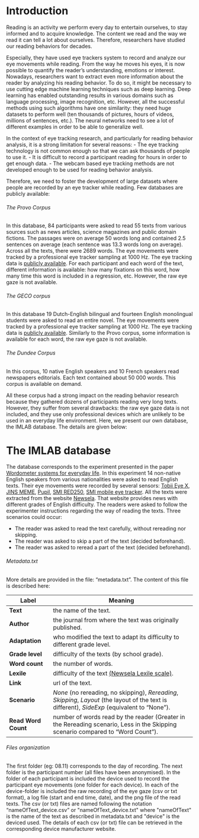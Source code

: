 # Introduction
Reading is an activity we perform every day to entertain ourselves, to stay informed and to acquire knowledge. The content we read and the way we read it can tell a lot about ourselves. Therefore, researchers have studied our reading behaviors for decades. 

Especially, they have used eye trackers system to record and analyze our eye movements while reading. From the way he moves his eyes, it is now possible to quantify the reader’s understanding, emotions or interest. Nowadays, researchers want to extract even more information  about the reader by analyzing his reading behavior. To do so, it might be necessary to use cutting edge machine learning techniques such as deep learning. Deep learning has enabled outstanding results in various domains such as language processing, image recognition, etc. However, all the successful methods using such algorithms have one similarity: they need  huge datasets to perform well (ten thousands of pictures, hours of videos, millions of sentences, etc.).
The neural networks need to see a lot of different examples in order to be able to generalize well.

In the context of eye tracking research, and particularly for reading behavior analysis, it is a strong limitation for several reasons:
	- The eye tracking technology is not common enough so that we can ask thousands of people to use it.
	- It is difficult to record a participant reading for hours in order to get enough data.
	- The webcam based eye tracking methods are not developed enough to be used for reading behavior analysis.

Therefore, we need to foster the development of large datasets where people are recorded by an eye tracker while reading.
Few databases are publicly available:

###### The Provo Corpus
In this database, 84 participants were asked to read 55 texts from various sources such as news articles, science magazines and public domain fictions.
The passages were on average 50 words long and contained 2.5 sentences on average (each sentence was 13.3 words long on average).
Across all the texts, there were 2689 words.
The eye movements were tracked by a professional eye tracker sampling at 1000 Hz.
The eye tracking data is [publicly available](https://osf.io/sjefs/).
For each participant and each word of the text, different information is available: how many fixations on this word, how many time this word is included in a regression, etc.
However, the raw eye gaze is not available.

###### The GECO corpus
In this database 19 Dutch-English bilingual and fourteen English monolingual students were asked to read an entire novel.
The eye movements were tracked by a professional eye tracker sampling at 1000 Hz.
The eye tracking data is [publicly available](http://expsy.ugent.be/downloads/geco/).
Similarly to the Provo corpus, some information is available for each word, the raw eye gaze is not available.


###### The Dundee Corpus
In this corpus, 10 native English speakers and 10 French speakers read newspapers editorials.
Each text contained about 50 000 words.
This corpus is available on demand.


All these corpus had a strong impact on the reading behavior research because they gathered dozens of participants reading very long texts. However, they suffer from several drawbacks: the raw eye gaze data is not included, and they use only professional devices which are unlikely to be used in an everyday life environment. Here, we present our own database, the IMLAB database.
The details are given below:

# The IMLAB database
The database corresponds to the experiment presented in the paper [Wordometer systems for everyday life](https://dl.acm.org/citation.cfm?doid=3178157.3161601). In this experiment 14 non-native English speakers from various nationalities were asked to read English texts. Their eye movements were recorded by several sensors:  [Tobii Eye X](https://tobiigaming.com/), [JINS MEME](https://jins-meme.com/en/academic/), [Pupil](https://pupil-labs.com/pupil/), [SMI RED250](https://www.smivision.com/), [SMI mobile eye tracker](https://www.smivision.com/). All the texts were extracted from the website [Newsela](https://newsela.com/). That website provides news with different grades of English difficulty.
The readers were asked to follow the experimenter instructions regarding the way of reading the texts.
Three scenarios could occur:
- The reader was asked to read the text carefully, without rereading nor skipping.
- The reader was asked to skip a part of the text (decided beforehand).
- The reader was asked to reread a part of the text (decided beforehand).



###### Metadata.txt
More details are provided in the file: “metadata.txt”.
The content of this file is described here:


Label | Meaning
----- | -------
**Text** | the name of the text.
**Author** | the journal from where the text was originally published.
**Adaptation** | who modified the text to adapt its difficulty to different grade level.
**Grade level** | difficulty of the texts (by school grade).
**Word count** | the number of words.
**Lexile** | difficulty of the text [(Newsela Lexile scale)](https://support.newsela.com/hc/en-us/articles/360008500391-Grade-to-Lexile-Conversion).
**Link** | url of the text.
**Scenario** | *None* (no rereading, no skipping), *Rereading*, *Skipping*, *Layout* (the layout of the text is different), *SideExp* (equivalent to “None”).
**Read Word Count** | number of words read by the reader (Greater in the Rereading scenario, Less in the Skipping scenario compared to “Word Count”).

###### Files organization
The first folder (eg: 08.11) corresponds to the day of recording.
The next folder is the participant number (all files have been anonymised).
In the folder of each participant is included the device used to record the participant eye movements (one folder for each device).
In each of the device-folder is included the raw recording of the eye gaze (csv or txt format), a log file (start and end time, date), and the png file of the read texts.
The csv (or txt) files are named following the notation “nameOfText_device.csv” or "nameOfText_device.txt" where "nameOfText" is the name of the text as described in metadata.txt and "device" is the deviced used.
The details of each csv (or txt) file can be retrieved in the corresponding device manufacturer website.




